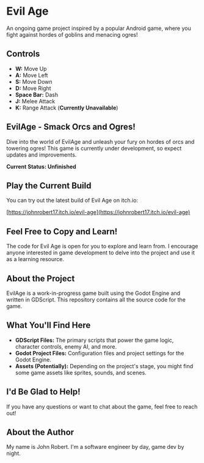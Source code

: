 # Evil Age

An ongoing game project inspired by a popular Android game, where you fight against hordes of goblins and menacing ogres!

## Controls

* **W:** Move Up
* **A:** Move Left
* **S:** Move Down
* **D:** Move Right
* **Space Bar:** Dash
* **J:** Melee Attack
* **K:** Range Attack (**Currently Unavailable**)

## EvilAge - Smack Orcs and Ogres!

Dive into the world of EvilAge and unleash your fury on hordes of orcs and towering ogres! This game is currently under development, so expect updates and improvements.

**Current Status: Unfinished**

## Play the Current Build

You can try out the latest build of Evil Age on itch.io:

[https://johnrobert17.itch.io/evil-age](https://johnrobert17.itch.io/evil-age)

## Feel Free to Copy and Learn!

The code for Evil Age is open for you to explore and learn from. I encourage anyone interested in game development to delve into the project and use it as a learning resource.

## About the Project

EvilAge is a work-in-progress game built using the Godot Engine and written in GDScript. This repository contains all the source code for the game.

## What You'll Find Here

* **GDScript Files:** The primary scripts that power the game logic, character controls, enemy AI, and more.
* **Godot Project Files:** Configuration files and project settings for the Godot Engine.
* **Assets (Potentially):** Depending on the project's stage, you might find some game assets like sprites, sounds, and scenes.

## I'd Be Glad to Help!

If you have any questions or want to chat about the game, feel free to reach out!

## About the Author

My name is John Robert. I'm a software engineer by day, game dev by night.
